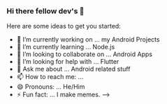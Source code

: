 ### Hi there fellow dev's 👋

Here are some ideas to get you started:

- 🔭 I’m currently working on ... my Android Projects
- 🌱 I’m currently learning ... Node.js
- 👯 I’m looking to collaborate on ... Android Apps
- 🤔 I’m looking for help with ... Flutter
- 💬 Ask me about ... Android related stuff
- 📫 How to reach me: ... 
- 😄 Pronouns: ... He/Him 
- ⚡ Fun fact: ... I make memes.
-->
